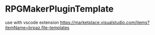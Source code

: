 # RPGMakerPluginTemplate

use with vscode extension
https://marketplace.visualstudio.com/items?itemName=brpaz.file-templates
